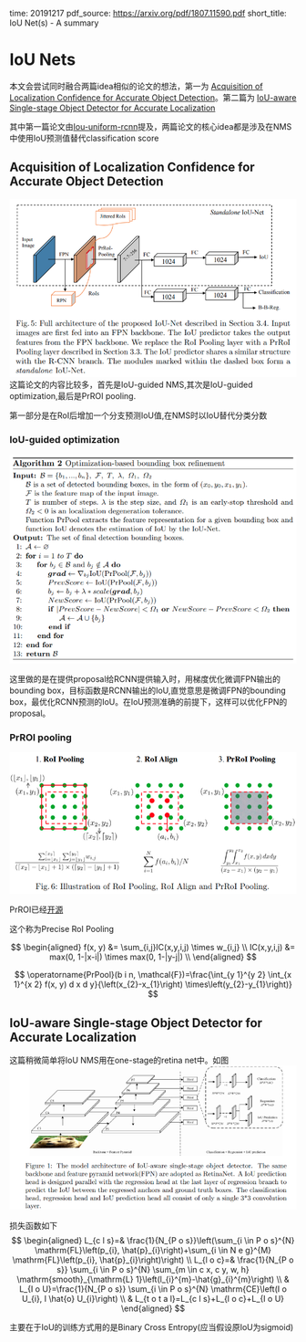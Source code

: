 time: 20191217
pdf_source: https://arxiv.org/pdf/1807.11590.pdf
short_title: IoU Net(s) - A summary
# IoU Nets

本文会尝试同时融合两篇idea相似的论文的想法，第一为 [Acquisition of Localization Confidence for Accurate Object Detection](https://arxiv.org/pdf/1807.11590.pdf)。第二篇为 [IoU-aware Single-stage Object Detector for Accurate Localization](https://arxiv.org/pdf/1912.05992.pdf)

其中第一篇论文由[Iou-uniform-rcnn](IoU-uniform_R-CNN.md)提及，两篇论文的核心idea都是涉及在NMS中使用IoU预测值替代classification score

## Acquisition of Localization Confidence for Accurate Object Detection

![image](res/IoUNet_Procedure.png)
这篇论文的内容比较多，首先是IoU-guided NMS,其次是IoU-guided optimization,最后是PrROI pooling.

第一部分是在RoI后增加一个分支预测IoU值,在NMS时以IoU替代分类分数

### IoU-guided optimization

![image](res/IoU-Net-optimization.png)

这里做的是在提供proposal给RCNN提供输入时，用梯度优化微调FPN输出的bounding box，目标函数是RCNN输出的IoU,直觉意思是微调FPN的bounding box，最优化RCNN预测的IoU。在IoU预测准确的前提下，这样可以优化FPN的proposal。

### PrROI pooling

![image](res/IoUNet-PrRoIPooling.png)

PrROI已经[开源](https://github.com/vacancy/PreciseRoIPooling)

这个称为Precise RoI Pooling

$$
\begin{aligned}
    f(x, y) &= \sum_{i,j}IC(x,y,i,j) \times w_{i,j} \\
    IC(x,y,i,j) &= max(0, 1-|x-i|) \times max(0, 1-|y-j|) \\
\end{aligned}
$$

$$
\operatorname{PrPool}(b i n, \mathcal{F})=\frac{\int_{y 1}^{y 2} \int_{x 1}^{x 2} f(x, y) d x d y}{\left(x_{2}-x_{1}\right) \times\left(y_{2}-y_{1}\right)}
$$


## IoU-aware Single-stage Object Detector for Accurate Localization

这篇稍微简单将IoU NMS用在one-stage的retina net中。如图
![image](res/IouNet-Retina.png)

损失函数如下
$$
\begin{aligned}
L_{c l s}=& \frac{1}{N_{P o s}}\left(\sum_{i \in P o s}^{N} \mathrm{FL}\left(p_{i}, \hat{p}_{i}\right)+\sum_{i \in N e g}^{M} \mathrm{FL}\left(p_{i}, \hat{p}_{i}\right)\right) \\
L_{l o c}=& \frac{1}{N_{P o s}} \sum_{i \in P o s}^{N} \sum_{m \in c x, c y, w, h} \mathrm{smooth}_{\mathrm{L} 1}\left(l_{i}^{m}-\hat{g}_{i}^{m}\right) \\
& L_{I o U}=\frac{1}{N_{P o s}} \sum_{i \in P o s}^{N} \mathrm{CE}\left(I o U_{i}, I \hat{o} U_{i}\right) \\
& L_{t o t a l}=L_{c l s}+L_{l o c}+L_{I o U}
\end{aligned}
$$

主要在于IoU的训练方式用的是Binary Cross Entropy(应当假设原IoU为sigmoid)